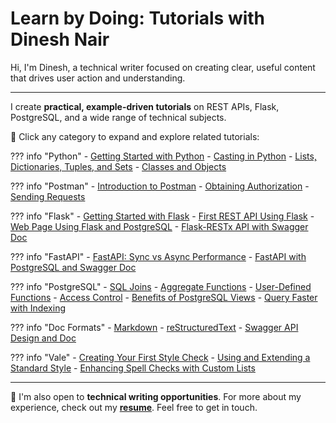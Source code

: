 # Learn by Doing: Tutorials with Dinesh Nair

Hi, I'm Dinesh, a technical writer focused on creating clear, useful content that drives user action and understanding. 

---

I create **practical, example-driven tutorials** on REST APIs, Flask, PostgreSQL, and a wide range of technical subjects.

🚀 Click any category to expand and explore related tutorials:


??? info "Python"
    - [Getting Started with Python](mytechdocs/doc1/Getting_Started_with_Python.md)
    - [Casting in Python](mytechdocs/doc2/Casting_in_Python.md)
    - [Lists, Dictionaries, Tuples, and Sets](mytechdocs/doc3/Python_Data_Structures.md)
    - [Classes and Objects](mytechdocs/doc4/Classes_and_Objects.md)

??? info "Postman"
    - [Introduction to Postman](mytechdocs/doc5/Postman_Intro.md)
    - [Obtaining Authorization](mytechdocs/doc6/Postman_Obtain_Auth.md)
    - [Sending Requests](mytechdocs/doc7/Sending_Requests.md)

??? info "Flask"
    - [Getting Started with Flask](mytechdocs/doc8/Flask_Intro.md)
    - [First REST API Using Flask](mytechdocs/doc9/First_REST_API_Flask.md)
    - [Web Page Using Flask and PostgreSQL](mytechdocs/doc10/Webpage_Flask_Postgres.md)
    - [Flask-RESTx API with Swagger Doc](mytechdocs/doc11/Flask_Restx_Swagger.md)

??? info "FastAPI"
    - [FastAPI: Sync vs Async Performance](mytechdocs/doc12/FastAPI_Performance.md)
    - [FastAPI with PostgreSQL and Swagger Doc](mytechdocs/doc13/FastAPI_Postgres_Swagger.md)
 
??? info "PostgreSQL"
    - [SQL Joins](mytechdocs/doc14/Joins_Explained.md)
    - [Aggregate Functions](mytechdocs/doc15/Aggregate_Functions.md)
    - [User-Defined Functions](mytechdocs/doc16/UDF_Functions.md)
    - [Access Control](mytechdocs/doc17/Access_Control.md)
    - [Benefits of PostgreSQL Views](mytechdocs/doc18/Postgres_Views.md)
    - [Query Faster with Indexing](mytechdocs/doc19/Table_Indexing.md)

??? info "Doc Formats"
    - [Markdown](mytechdocs/doc20/Using_Markdown.md)
    - [reStructuredText](mytechdocs/doc21/Using_reStructuredText.md)
    - [Swagger API Design and Doc](mytechdocs/doc25/Swagger_Generated_Doc.md)

??? info "Vale"
    - [Creating Your First Style Check](mytechdocs/doc22/Vale_First_Check.md)
    - [Using and Extending a Standard Style](mytechdocs/doc23/Vale_Predefined_Style.md)
    - [Enhancing Spell Checks with Custom Lists](mytechdocs/doc24/Vale_Spell_Check.md)

---

📝 I'm also open to **technical writing opportunities**. For more about my experience, check out my **[resume](resumedineshnair.md)**. Feel free to get in touch.